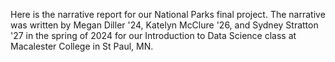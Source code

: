 Here is the narrative report for our National Parks final project. The narrative was written by Megan Diller '24, Katelyn McClure '26, and Sydney Stratton '27 in the spring of 2024 for our Introduction to Data Science class at Macalester College in St Paul, MN.
